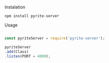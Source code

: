 Instalation

```
npm install pyrite-server
```


Usage

```javascript

const pyriteServer = require('pyrite-server');

pyriteServer
.add(Class)
.listen(PORT = 4000);
```
